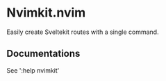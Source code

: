 # Nvimkit.nvim

Easily create Sveltekit routes with a single command.

## Documentations

See ':help nvimkit'

